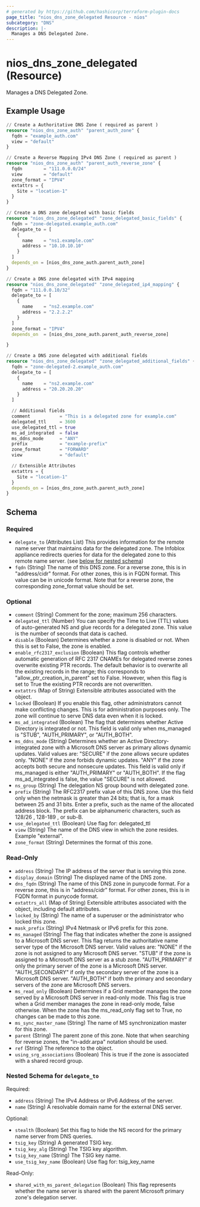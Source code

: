 ```yaml
---
# generated by https://github.com/hashicorp/terraform-plugin-docs
page_title: "nios_dns_zone_delegated Resource - nios"
subcategory: "DNS"
description: |-
  Manages a DNS Delegated Zone.
---
```


# nios_dns_zone_delegated (Resource)

Manages a DNS Delegated Zone.

## Example Usage

```terraform
// Create a Authoritative DNS Zone ( required as parent )
resource "nios_dns_zone_auth" "parent_auth_zone" {
  fqdn = "example_auth.com"
  view = "default"
}

// Create a Reverse Mapping IPv4 DNS Zone ( required as parent )
resource "nios_dns_zone_auth" "parent_auth_reverse_zone" {
  fqdn        = "111.0.0.0/24"
  view        = "default"
  zone_format = "IPV4"
  extattrs = {
    Site = "location-1"
  }
}

// Create a DNS zone delegated with basic fields
resource "nios_dns_zone_delegated" "zone_delegated_basic_fields" {
  fqdn = "zone-delegated.example_auth.com"
  delegate_to = [
    {
      name    = "ns1.example.com"
      address = "10.10.10.10"
    }
  ]
  depends_on = [nios_dns_zone_auth.parent_auth_zone]
}

// Create a DNS zone delegated with IPv4 mapping
resource "nios_dns_zone_delegated" "zone_delegated_ip4_mapping" {
  fqdn = "111.0.0.10/32"
  delegate_to = [
    {
      name    = "ns2.example.com"
      address = "2.2.2.2"
    }
  ]
  zone_format = "IPV4"
  depends_on  = [nios_dns_zone_auth.parent_auth_reverse_zone]

}

// Create a DNS zone delegated with additional fields
resource "nios_dns_zone_delegated" "zone_delegated_additional_fields" {
  fqdn = "zone-delegated-2.example_auth.com"
  delegate_to = [
    {
      name    = "ns2.example.com"
      address = "20.20.20.20"
    }
  ]

  // Additional fields
  comment           = "This is a delegated zone for example.com"
  delegated_ttl     = 3600
  use_delegated_ttl = true
  ms_ad_integrated  = false
  ms_ddns_mode      = "ANY"
  prefix            = "example-prefix"
  zone_format       = "FORWARD"
  view              = "default"

  // Extensible Attributes
  extattrs = {
    Site = "location-1"
  }
  depends_on = [nios_dns_zone_auth.parent_auth_zone]
}
```

<!-- schema generated by tfplugindocs -->
## Schema

### Required

- `delegate_to` (Attributes List) This provides information for the remote name server that maintains data for the delegated zone. The Infoblox appliance redirects queries for data for the delegated zone to this remote name server. (see [below for nested schema](#nestedatt--delegate_to))
- `fqdn` (String) The name of this DNS zone. For a reverse zone, this is in "address/cidr" format. For other zones, this is in FQDN format. This value can be in unicode format. Note that for a reverse zone, the corresponding zone_format value should be set.

### Optional

- `comment` (String) Comment for the zone; maximum 256 characters.
- `delegated_ttl` (Number) You can specify the Time to Live (TTL) values of auto-generated NS and glue records for a delegated zone. This value is the number of seconds that data is cached.
- `disable` (Boolean) Determines whether a zone is disabled or not. When this is set to False, the zone is enabled.
- `enable_rfc2317_exclusion` (Boolean) This flag controls whether automatic generation of RFC 2317 CNAMEs for delegated reverse zones overwrite existing PTR records. The default behavior is to overwrite all the existing records in the range; this corresponds to "allow_ptr_creation_in_parent" set to False. However, when this flag is set to True the existing PTR records are not overwritten.
- `extattrs` (Map of String) Extensible attributes associated with the object.
- `locked` (Boolean) If you enable this flag, other administrators cannot make conflicting changes. This is for administration purposes only. The zone will continue to serve DNS data even when it is locked.
- `ms_ad_integrated` (Boolean) The flag that determines whether Active Directory is integrated or not. This field is valid only when ms_managed is "STUB", "AUTH_PRIMARY", or "AUTH_BOTH".
- `ms_ddns_mode` (String) Determines whether an Active Directory-integrated zone with a Microsoft DNS server as primary allows dynamic updates. Valid values are: "SECURE" if the zone allows secure updates only. "NONE" if the zone forbids dynamic updates. "ANY" if the zone accepts both secure and nonsecure updates. This field is valid only if ms_managed is either "AUTH_PRIMARY" or "AUTH_BOTH". If the flag ms_ad_integrated is false, the value "SECURE" is not allowed.
- `ns_group` (String) The delegation NS group bound with delegated zone.
- `prefix` (String) The RFC2317 prefix value of this DNS zone. Use this field only when the netmask is greater than 24 bits; that is, for a mask between 25 and 31 bits. Enter a prefix, such as the name of the allocated address block. The prefix can be alphanumeric characters, such as 128/26 , 128-189 , or sub-B.
- `use_delegated_ttl` (Boolean) Use flag for: delegated_ttl
- `view` (String) The name of the DNS view in which the zone resides. Example "external".
- `zone_format` (String) Determines the format of this zone.

### Read-Only

- `address` (String) The IP address of the server that is serving this zone.
- `display_domain` (String) The displayed name of the DNS zone.
- `dns_fqdn` (String) The name of this DNS zone in punycode format. For a reverse zone, this is in "address/cidr" format. For other zones, this is in FQDN format in punycode format.
- `extattrs_all` (Map of String) Extensible attributes associated with the object, including default attributes.
- `locked_by` (String) The name of a superuser or the administrator who locked this zone.
- `mask_prefix` (String) IPv4 Netmask or IPv6 prefix for this zone.
- `ms_managed` (String) The flag that indicates whether the zone is assigned to a Microsoft DNS server. This flag returns the authoritative name server type of the Microsoft DNS server. Valid values are: "NONE" if the zone is not assigned to any Microsoft DNS server. "STUB" if the zone is assigned to a Microsoft DNS server as a stub zone. "AUTH_PRIMARY" if only the primary server of the zone is a Microsoft DNS server. "AUTH_SECONDARY" if only the secondary server of the zone is a Microsoft DNS server. "AUTH_BOTH" if both the primary and secondary servers of the zone are Microsoft DNS servers.
- `ms_read_only` (Boolean) Determines if a Grid member manages the zone served by a Microsoft DNS server in read-only mode. This flag is true when a Grid member manages the zone in read-only mode, false otherwise. When the zone has the ms_read_only flag set to True, no changes can be made to this zone.
- `ms_sync_master_name` (String) The name of MS synchronization master for this zone.
- `parent` (String) The parent zone of this zone. Note that when searching for reverse zones, the "in-addr.arpa" notation should be used.
- `ref` (String) The reference to the object.
- `using_srg_associations` (Boolean) This is true if the zone is associated with a shared record group.

<a id="nestedatt--delegate_to"></a>
### Nested Schema for `delegate_to`

Required:

- `address` (String) The IPv4 Address or IPv6 Address of the server.
- `name` (String) A resolvable domain name for the external DNS server.

Optional:

- `stealth` (Boolean) Set this flag to hide the NS record for the primary name server from DNS queries.
- `tsig_key` (String) A generated TSIG key.
- `tsig_key_alg` (String) The TSIG key algorithm.
- `tsig_key_name` (String) The TSIG key name.
- `use_tsig_key_name` (Boolean) Use flag for: tsig_key_name

Read-Only:

- `shared_with_ms_parent_delegation` (Boolean) This flag represents whether the name server is shared with the parent Microsoft primary zone's delegation server.
